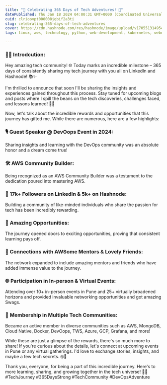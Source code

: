 ```yaml
---
title: "🎉 Celebrating 365 Days of Tech Adventures! 🚀"
datePublished: Thu Jan 18 2024 04:00:31 GMT+0000 (Coordinated Universal Time)
cuid: clrioovpt000008jqbif2a3ti
slug: celebrating-365-days-of-tech-adventures
cover: https://cdn.hashnode.com/res/hashnode/image/upload/v1705513149546/67a3d073-e269-41d0-9061-b4768cc9d046.png
tags: linux, aws, technology, python, web-development, kubernetes, webdev, developer, python3, testing, devops, technical-writing-1, aws-certified-solutions-architect-associate, 90daysofdevops, trainwithshubham

---
```


### 🧑‍💻 Introdcution:

Hey amazing tech community! 🌐 Today marks an incredible milestone – 365 days of consistently sharing my tech journey with you all on LinkedIn and Hashnode! 📚✨

I'm thrilled to announce that soon I'll be sharing the insights and experiences gained throughout this process. Stay tuned for upcoming blogs and posts where I spill the beans on the tech discoveries, challenges faced, and lessons learned! 📝✨

Now, let's talk about the incredible rewards and opportunities that this journey has gifted me. While there are numerous, here are a few highlights:

### 🎙️ **Guest Speaker @ DevOops Event in 2024:**

Sharing insights and learning with the DevOps community was an absolute honor and a dream come true!

### 🛠️ **AWS Community Builder:**

Being recognized as an AWS Community Builder was a testament to the dedication poured into mastering AWS.

### 👥 **17k+ Followers on LinkedIn & 5k+ on Hashnode:**

Building a community of like-minded individuals who share the passion for tech has been incredibly rewarding.

### 💼 **Amazing Opportunities:**

The journey opened doors to exciting opportunities, proving that consistent learning pays off.

### 🤝 **Connections with AWSome Mentors & Lovely Friends:**

The network expanded to include amazing mentors and friends who have added immense value to the journey.

### 🌐 **Participation in In-person & Virtual Events:**

Attending over 10+ in-person events in Pune and 25+ virtually broadened horizons and provided invaluable networking opportunities and got amazing Swags.

### 🌟 **Membership in Multiple Tech Communities:**

Became an active member in diverse communities such as AWS, MongoDB, Cloud Native, Docker, DevOops, TWS, Azure, GCP, Grafana, and more!

While these are just a glimpse of the rewards, there's so much more to share! If you're curious about the details, let's connect at upcoming events in Pune or any virtual gatherings. I'd love to exchange stories, insights, and maybe a few tech secrets. 🤓🚀

Thank you, everyone, for being a part of this incredible journey. Here's to more learning, sharing, and growing together in the tech universe! 🥂🚀 #TechJourney #365DaysStrong #TechCommunity #DevOpsAdventure